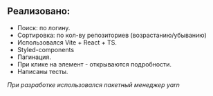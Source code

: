 ## Реализовано:
- Поиск: по логину.
- Сортировка: по кол-ву репозиториев (возрастанию/убыванию)
- Использовался Vite + React + TS.
- Styled-components
- Пагинация.
- При клике на элемент - открываются подробности.
- Написаны тесты.

*При разработке использовался пакетный менеджер yarn*
  

